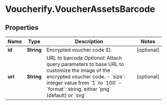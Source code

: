 # Voucherify.VoucherAssetsBarcode

## Properties

Name | Type | Description | Notes
------------ | ------------- | ------------- | -------------
**id** | **String** | Encrypted voucher code ID. | [optional] 
**url** | **String** | URL to barcode    *Optional:* Attach query parameters to base URL to customize the image of the encrypted voucher code.    - &#x60;size&#x60;: integer value from &#x60;1&#x60; to &#x60;100&#x60;   - &#x60;format&#x60;: string, either &#x60;png&#x60; (default) or &#x60;svg&#x60; | [optional] 


